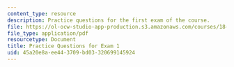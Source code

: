 ```yaml
---
content_type: resource
description: Practice questions for the first exam of the course.
file: https://ol-ocw-studio-app-production.s3.amazonaws.com/courses/18-01-single-variable-calculus-fall-2006/45a20e8aee443709bd03320699145924_prexam1b.pdf
file_type: application/pdf
resourcetype: Document
title: Practice Questions for Exam 1
uid: 45a20e8a-ee44-3709-bd03-320699145924
---
```

